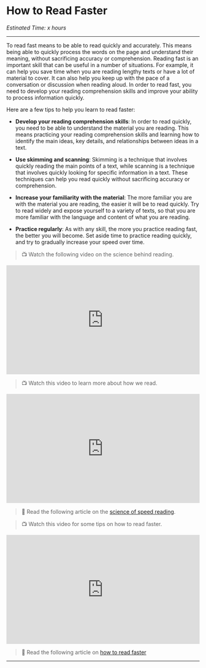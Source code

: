 # How to Read Faster
*Estinated Time: x hours*

---

To read fast means to be able to read quickly and accurately. This means being able to quickly process the words on the page and understand their meaning, without sacrificing accuracy or comprehension. Reading fast is an important skill that can be useful in a number of situations. For example, it can help you save time when you are reading lengthy texts or have a lot of material to cover. It can also help you keep up with the pace of a conversation or discussion when reading aloud. In order to read fast, you need to develop your reading comprehension skills and improve your ability to process information quickly. 


Here are a few tips to help you learn to read faster:

- **Develop your reading comprehension skills**: In order to read quickly, you need to be able to understand the material you are reading. This means practicing your reading comprehension skills and learning how to identify the main ideas, key details, and relationships between ideas in a text.

- **Use skimming and scanning**: Skimming is a technique that involves quickly reading the main points of a text, while scanning is a technique that involves quickly looking for specific information in a text. These techniques can help you read quickly without sacrificing accuracy or comprehension.

- **Increase your familiarity with the material**: The more familiar you are with the material you are reading, the easier it will be to read quickly. Try to read widely and expose yourself to a variety of texts, so that you are more familiar with the language and content of what you are reading.

- **Practice regularly**: As with any skill, the more you practice reading fast, the better you will become. Set aside time to practice reading quickly, and try to gradually increase your speed over time.


> 📺 Watch the following video on the science behind reading.

<div style="position: relative; padding-bottom: 56.25%; height: 0;"><iframe src="https://www.youtube.com/embed/Wt7rR0MCYsg" title="YouTube video player" frameborder="0" allow="accelerometer; autoplay; clipboard-write; encrypted-media; gyroscope; picture-in-picture" allowfullscreen style="position: absolute; top: 0; left: 0; width: 100%; height: 100%;"></iframe></div>

> 📺 Watch this video to learn more about how we read.

<div style="position: relative; padding-bottom: 56.25%; height: 0;"><iframe src="https://www.youtube.com/embed/jv2BdHXRD3Q" title="YouTube video player" frameborder="0" allow="accelerometer; autoplay; clipboard-write; encrypted-media; gyroscope; picture-in-picture" allowfullscreen style="position: absolute; top: 0; left: 0; width: 100%; height: 100%;"></iframe></div>

> 📖 Read the following article on the [science of speed reading](https://collegeinfogeek.com/speed-reading-science/).


> 📺 Watch this video for some tips on how to read faster.

<div style="position: relative; padding-bottom: 56.25%; height: 0;"><iframe src="https://www.youtube.com/embed/kmDMrxUSXKY" title="YouTube video player" frameborder="0" allow="accelerometer; autoplay; clipboard-write; encrypted-media; gyroscope; picture-in-picture" allowfullscreen style="position: absolute; top: 0; left: 0; width: 100%; height: 100%;"></iframe></div>

> 📖 Read the following article on  [how to read faster](https://slate.com/news-and-politics/2000/02/the-1000-word-dash.html)

---

